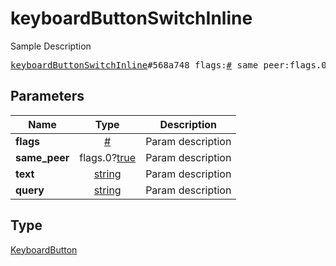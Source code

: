 # keyboardButtonSwitchInline

Sample Description

<pre>
<a href="../constructor/keyboardButtonSwitchInline.md">keyboardButtonSwitchInline</a>#568a748 flags:<a href="../type/#.md">#</a> same_peer:flags.0?<a href="../type/true.md">true</a> text:<a href="../type/string.md">string</a> query:<a href="../type/string.md">string</a> = <a href="../type/KeyboardButton.md">KeyboardButton</a>;
</pre>
## Parameters

| Name | Type | Description |
|------|:----:|-------------|
| **flags** | <a href="../type/#.md">#</a> | Param description |
| **same_peer** | flags.0?<a href="../type/true.md">true</a> | Param description |
| **text** | <a href="../type/string.md">string</a> | Param description |
| **query** | <a href="../type/string.md">string</a> | Param description |

## Type

<a href="../type/KeyboardButton.md">KeyboardButton</a>

